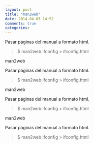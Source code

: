 ```yaml
---
layout: post
title: "man2web"
date: 2014-04-03 14:52
comments: true
categories: 
---
```

Pasar páginas del manual a formato html.

>$ man2web ifconfig > ifconfig.html

man2web

Pasar páginas del manual a formato html.

>$ man2web ifconfig > ifconfig.html

man2web

Pasar páginas del manual a formato html.

>$ man2web ifconfig > ifconfig.html

man2web

Pasar páginas del manual a formato html.

>$ man2web ifconfig > ifconfig.html

